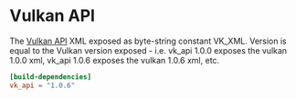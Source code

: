 # Vulkan API

The [Vulkan API](https://github.com/KhronosGroup/Vulkan-Docs) XML exposed as byte-string constant VK_XML.
Version is equal to the Vulkan version exposed - i.e. vk_api 1.0.0 exposes the vulkan 1.0.0 xml, vk_api 
1.0.6 exposes the vulkan 1.0.6 xml, etc.

```toml
[build-dependencies]
vk_api = "1.0.6"
```